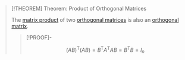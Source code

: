 >[!THEOREM] Theorem: Product of Orthogonal Matrices
>
>The [matrix product](../../Matrix%20Operations/Matrix%20Product.md) of two [orthogonal matrices](Orthogonal%20Matrix.md) is also an [orthogonal matrix](Orthogonal%20Matrix.md).
>
>>[!PROOF]-
>>
>>$$
>>(AB)^\mathsf{T}(AB)=B^\mathsf{T}A^\mathsf{T}AB = B^\mathsf{T}B = I_n
>>$$
>>
>